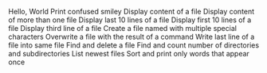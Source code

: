 Hello, World
Print confused smiley
Display content of a file
Display content of more than one file
Display last 10 lines of a file
Display first 10 lines of a file
Display third line of a file
Create a file named with multiple special characters
Overwrite a file with the result of a command
Write last line of a file into same file
Find and delete a file
Find and count number of directories and subdirectories
List newest files
Sort and print only words that appear once
